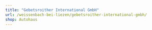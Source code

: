 ```yaml
---
title: "Gebetsroither International GmbH"
url: /weissenbach-bei-liezen/gebetsroither-international-gmbh/
shop: Autohaus
---
```

